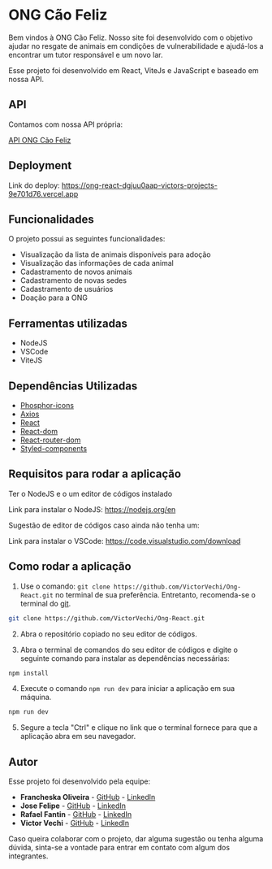 # ONG Cão Feliz

Bem vindos à ONG Cão Feliz.
Nosso site foi desenvolvido com o objetivo ajudar no resgate de animais em condições de vulnerabilidade e ajudá-los a encontrar um tutor responsável e um novo lar.

Esse projeto foi desenvolvido em React, ViteJs e JavaScript e baseado em nossa API.

## API

Contamos com nossa API própria:

[API ONG Cão Feliz](https://github.com/VictorVechi/APIong.git)

## Deployment

Link do deploy: https://ong-react-dgjuu0aap-victors-projects-9e701d76.vercel.app

## Funcionalidades

O projeto possui as seguintes funcionalidades:

* Visualização da lista de animais disponíveis para adoção
* Visualização das informações de cada animal
* Cadastramento de novos animais
* Cadastramento de novas sedes
* Cadastramento de usuários
* Doação para a ONG

## Ferramentas utilizadas
- NodeJS
- VSCode
- ViteJS

## Dependências Utilizadas
- [Phosphor-icons](https://github.com/phosphor-icons/homepage#phosphor-icons)
- [Axios](https://axios-http.com/docs/intro)
- [React](https://react.dev/learn)
- [React-dom](https://reactjs.org/docs/react-dom.html)
- [React-router-dom](https://reactrouter.com/en/main/start/tutorial)
- [Styled-components](https://styled-components.com/docs/)

## Requisitos para rodar a aplicação
Ter o NodeJS e o um editor de códigos instalado

Link para instalar o NodeJS: https://nodejs.org/en

Sugestão de editor de códigos caso ainda não tenha um:

Link para instalar o VSCode: https://code.visualstudio.com/download
## Como rodar a aplicação
1. Use o comando: `git clone https://github.com/VictorVechi/Ong-React.git` no terminal de sua preferência. Entretanto, recomenda-se o terminal do [git](https://git-scm.com).
```bash
git clone https://github.com/VictorVechi/Ong-React.git
```

2. Abra o repositório copiado no seu editor de códigos.

3. Abra o terminal de comandos do seu editor de códigos e digite o seguinte comando para instalar as dependências necessárias:
```bash
npm install
```

4. Execute o comando `npm run dev` para iniciar a aplicação em sua máquina.
```bash
npm run dev 
```

5. Segure a tecla "Ctrl" e clique no link que o terminal fornece para que a aplicação abra em seu navegador.

## Autor
Esse projeto foi desenvolvido pela equipe:
- **Francheska Oliveira** - [GitHub](https://github.com/FrancheskaOliveira) - [LinkedIn](https://www.linkedin.com/in/francheska-oliveira-783b40134/)
- **Jose Felipe** - [GitHub](https://github.com/JojoPrc) - [LinkedIn](https://www.linkedin.com/in/jos%C3%A9-felipe-de-proen%C3%A7a-5895a6238/)
- **Rafael Fantin** - [GitHub](https://github.com/rffantin) - [LinkedIn](https://www.linkedin.com/in/rafaelfantincamargo/)
- **Victor Vechi** - [GitHub](https://github.com/VictorVechi) - [LinkedIn](https://www.linkedin.com/in/victorhvechi/)


Caso queira colaborar com o projeto, dar alguma sugestão ou tenha alguma dúvida, sinta-se a vontade para entrar em contato com algum dos integrantes.